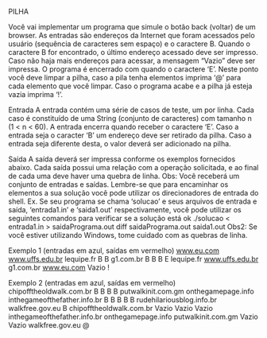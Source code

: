 PILHA

Você vai implementar um programa que simule o botão back (voltar) de um browser. As entradas são endereços da Internet que foram acessados pelo usuário (sequência de caracteres sem espaço) e o caractere B. Quando o caractere B for encontrado, o último endereço acessado deve ser impresso. Caso não haja mais endereços para acessar, a mensagem “Vazio” deve ser impressa.
O programa é encerrado com quando o caractere ‘E’. Neste ponto você deve limpar a pilha, caso a pila tenha elementos imprima ‘@’ para cada elemento que você limpar. Caso o programa acabe e a pilha já esteja vazia imprima ‘!’.

Entrada
A entrada contém uma série de casos de teste, um por linha. Cada caso é constituído de uma String (conjunto de caracteres) com tamanho n (1 < n < 60). A entrada encerra quando receber o caractere ‘E’. Caso a entrada seja o caracter ‘B’ um endereço deve ser retirado da pilha. Caso a entrada seja diferente desta, o valor deverá ser adicionado na pilha.

Saída
A saída deverá ser impressa conforme os exemplos fornecidos abaixo. Cada saída possui uma relação com a operação solicitada, e ao final de cada uma deve haver uma quebra de linha.
Obs: Você receberá um conjunto de entradas e saídas. Lembre-se que para encaminhar os elementos a sua solução você pode utilizar os direcionadores de entrada do shell. Ex. Se seu programa se chama ‘solucao’ e seus arquivos de entrada e saída, ‘entrada1.in’ e ‘saida1.out’ respectivamente, você pode utilizar os seguintes comandos para verificar se a solução está ok
./solucao < entrada1.in > saidaPrograma.out
diff saidaPrograma.out saida1.out
Obs2: Se você estiver utilizando Windows, tome cuidado com as quebras de linha.

Exemplo 1 (entradas em azul, saídas em vermelho)
www.eu.com
www.uffs.edu.br
lequipe.fr
B
B
g1.com.br
B
B
B
E
lequipe.fr
www.uffs.edu.br
g1.com.br
www.eu.com
Vazio
!

Exemplo 2 (entradas em azul, saídas em vermelho)
chipofftheoldwalk.com.br
B
B
B
B
putwalkinit.com.gm
onthegamepage.info
inthegameofthefather.info.br
B
B
B
B
B
rudehilariousblog.info.br
walkfree.gov.eu
B
chipofftheoldwalk.com.br
Vazio
Vazio
Vazio
inthegameofthefather.info.br
onthegamepage.info
putwalkinit.com.gm
Vazio
Vazio
walkfree.gov.eu
@